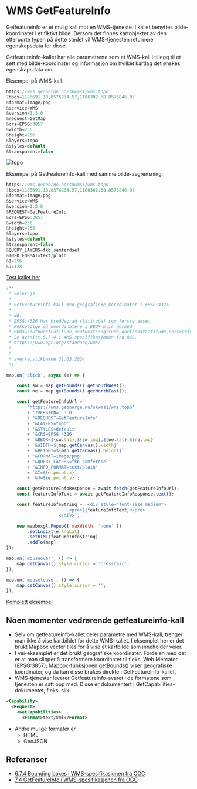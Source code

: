 # WMS GetFeatureInfo

Getfeatureinfo er et mulig kall mot en WMS-tjeneste. I kallet benyttes bilde-koordinater i et fiktivt bilde. Dersom det finnes kartobjekter av den etterpurte typen på dette stedet vil WMS-tjenesten returnere egenskapsdata for disse.

Getfeatureinfo-kallet har alle parametrene som et WMS-kall i tillegg til et sett med bilde-koordinater og informasjon om hvilket kartlag det ønskes egenskapsdata om.

Eksempel på WMS-kall:

```js
https://wms.geonorge.no/skwms1/wms.topo
?bbox=1185691.18,8576234.57,1186302.68,8576846.07
&format=image/png
&service=WMS
&version=1.3.0
&request=GetMap
&crs=EPSG:3857
&width=256
&height=256
&layers=topo
&styles=default
&transparent=false
```

![topo](https://wms.geonorge.no/skwms1/wms.topo?bbox=1185691.1827596538,8576234.573596776,1186302.6789859347,8576846.069823056&format=image/png&service=WMS&version=1.3.0&request=GetMap&crs=EPSG:3857&width=256&height=256&layers=topo&styles=default&transparent=false)


Eksempel på GetFeatureInfo-kall med samme bilde-avgrensning:

```js
https://wms.geonorge.no/skwms1/wms.topo
?bbox=1185691.18,8576234.57,1186302.68,8576846.07
&format=image/png
&service=WMS
&version=1.3.0
&REQUEST=GetFeatureInfo
&crs=EPSG:3857
&width=256
&height=256
&layers=topo
&styles=default
&transparent=false
&QUERY_LAYERS=fkb_samferdsel
&INFO_FORMAT=text/plain
&I=256
&J=128
```

[Test kallet her](https://wms.geonorge.no/skwms1/wms.topo?bbox=1185691.1827596538,8576234.573596776,1186302.6789859347,8576846.069823056&format=image/png&service=WMS&version=1.3.0&request=GetFeatureInfo&crs=EPSG:3857&width=256&height=256&layers=topo&styles=default&transparent=false&QUERY_LAYERS=fkb_samferdsel&INFO_FORMAT=text/plain&I=256&J=128)


```js
/**
 * veier.js
 * 
 * GetFeatureinfo-kall med geografiske koordinater i EPSG:4326
 * 
 * NB: 
 * EPSG:4326 har breddegrad (latitude) som første akse.
 * Rekkefølge på koordinatene i BBOX blir dermed
 * BBOX=southwestLatitude,soutwestLongitude,northeastLatitude,norteastLongitude
 * Se avsnitt 6.7.4 i WMS-spesifikasjonen fra OGC,
 * https://www.ogc.org/standard/wms/
 * 
 * 
 * sverre.stikbakke 21.03.2024
 */

map.on('click', async (e) => {

    const sw = map.getBounds().getSouthWest();
    const ne = map.getBounds().getNorthEast();

    const getFeatureInfoUrl =
        'https://wms.geonorge.no/skwms1/wms.topo'
        + '?VERSION=1.3.0'
        + '&REQUEST=GetFeatureInfo'
        + '&LAYERS=topo'
        + '&STYLES=default'
        + '&CRS=EPSG:4326'
        + `&BBOX=${sw.lat},${sw.lng},${ne.lat},${ne.lng}`
        + `&WIDTH=${map.getCanvas().width}`
        + `&HEIGHT=${map.getCanvas().height}`
        + '&FORMAT=image/png'
        + '&QUERY_LAYERS=fkb_samferdsel'
        + '&INFO_FORMAT=text/plain'
        + `&I=${e.point.x}`
        + `&J=${e.point.y}`;

    const getFeatureInfoResponse = await fetch(getFeatureInfoUrl);
    const featureInfoText = await getFeatureInfoResponse.text();

    const featureInfoString = `<div style="font-size:medium">
                        <pre>${featureInfoText}</pre>
                    </div>`;

    new mapboxgl.Popup({ maxWidth: 'none' })
        .setLngLat(e.lngLat)
        .setHTML(featureInfoString)
        .addTo(map);
});

map.on('mouseover', () => {
    map.getCanvas().style.cursor = 'crosshair';
});

map.on('mouseleave', () => {
    map.getCanvas().style.cursor = '';
});
```

[Komplett eksempel](veier.html)

## Noen momenter vedrørende getfeatureinfo-kall

- Selv om getfeatureinfo-kallet deler parametre med WMS-kall, trenger man ikke å vise kartbildet for dette WMS-kallet. I eksemplet her er det brukt Mapbox vector tiles for  å vise et kartbilde som inneholder veier.
- I vei-eksemplet er det brukt geografiske koordinater. Fordelen med det er at man slipper å transformere koordinater til f.eks. Web Mercator (EPSG:3857), Mapbox-funksjonen getBounds() viser geografiske koordinater, og da kan disse brukes direkte i GetFeatureInfo-kallet.
- WMS-tjenester leverer GetfeatureInfo-svaret i de formatene som tjenesten er satt opp med. Disse er dokumentert i GetCapabilities-dokumentet, f.eks. slik:

```xml
<Capability>
  <Request>
    <GetCapabilities>
      <Format>text/xml</Format>
```

- Andre mulige formater er
    - HTML
    - GeoJSON


## Referanser

- [6.7.4 Bounding boxes i WMS-spesifikasjonen fra OGC](https://www.ogc.org/standard/wms/)
- [7.4 GetFeatureInfo i WMS-spesifikasjonen fra OGC](https://www.ogc.org/standard/wms/)